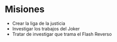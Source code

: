 # Misiones

* Crear la liga de la justicia
* Investigar los trabajos del Joker
* Tratar de investigar que trama el Flash Reverso